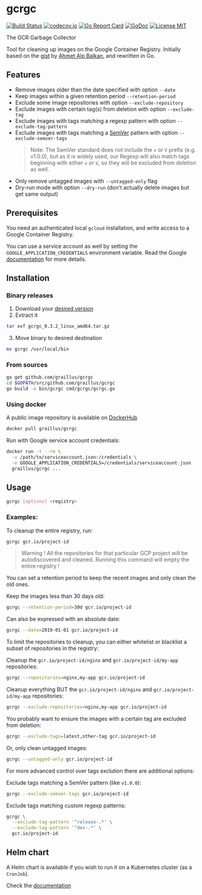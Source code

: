 gcrgc
=====

[![Build Status](https://travis-ci.org/graillus/gcrgc.svg?branch=master)](https://travis-ci.org/graillus/gcrgc)
[![codecov.io](http://codecov.io/github/graillus/gcrgc/coverage.svg?branch=master)](http://codecov.io/github/graillus/gcrgc?branch=master)
[![Go Report Card](https://goreportcard.com/badge/github.com/graillus/gcrgc)](https://goreportcard.com/report/github.com/graillus/gcrgc)
[![GoDoc](https://godoc.org/github.com/graillus/gcrgc?status.svg)](https://godoc.org/github.com/graillus/gcrgc)
[![License MIT](https://img.shields.io/github/license/graillus/gcrgc.svg)](https://github.com/graillus/gcrgc/blob/master/LICENSE)

The GCR Garbage Collector

Tool for cleaning up images on the Google Container Registry.
Initially based on the [gist](https://gist.github.com/ahmetb/7ce6d741bd5baa194a3fac6b1fec8bb7) by [Ahmet Alp Balkan](https://gist.github.com/ahmetb), and rewritten in Go.

## Features

- Remove images older than the date specified with option `--date`
- Keep images within a given retention period `--retention-period`
- Exclude some image repositories with option `--exclude-repository`
- Exclude images with certain tag(s) from deletion with option `--exclude-tag`
- Exclude images with tags matching a regexp pattern with option `--exclude-tag-pattern`
- Exclude images with tags matching a [SemVer](https://semver.org) pattern with option `--exclude-semver-tags`
  > Note: The SemVer standard does not include the `v` or `V` prefix (e.g. v1.0.0), but as it is widely used, our Regexp will also match tags beginning with either `v` or `V`, so they will be excluded from deletion as well.
- Only remove untagged images with `--untagged-only` flag
- Dry-run mode with option `--dry-run` (don't actually delete images but get same output)

## Prerequisites

You need an authenticated local `gcloud` installation, and write access to a Google Container Registry.

You can use a service account as well by setting the `GOOGLE_APPLICATION_CREDENTIALS` environment variable. Read the Google [documentation](https://cloud.google.com/docs/authentication/getting-started) for more details.

## Installation

### Binary releases

1. Download your [desired version](https://github.com/graillus/gcrgc/releases)
2. Extract it
```bash
tar xvf gcrgc_0.3.2_linux_amd64.tar.gz
```
3. Move binary to desired destination
```bash
mv gcrgc /usr/local/bin
```

### From sources

```bash
go get github.com/graillus/gcrgc
cd $GOPATH/src/github.com/graillus/gcrgc
go build -o bin/gcrgc cmd/gcrgc/gcrgc.go
```

### Using docker

A public image repository is available on [DockerHub](https://hub.docker.com/r/graillus/gcrgc)

```bash
docker pull graillus/gcrgc
```

Run with Google service account credentials:
```bash
docker run -t --rm \
  -v /path/to/serviceaccount.json:/credentials \
  -e GOOGLE_APPLICATION_CREDENTIALS=/credentials/serviceaccount.json
  graillus/gcrgc ...
```

## Usage

```bash
gcrgc [options] <registry>
```

### Examples:

To cleanup the entire registry, run:
```bash
gcrgc gcr.io/project-id
```
> Warning ! All the repositories for that particular GCP project will be autodiscovered and cleaned.
Running this command will empty the entire registry !

You can set a retention period to keep the recent images and only clean the old ones.

Keep the images less than 30 days old:
```bash
gcrgc --retention-period=30d gcr.io/project-id
```

Can also be expressed with an absolute date:
```bash
gcrgc --date=2019-01-01 gcr.io/project-id
```

To limit the repositories to cleanup, you can either whitelist or blacklist a subset of repositories in the registry:

Cleanup the `gcr.io/project-id/nginx` and `gcr.io/project-id/my-app` repositories:
```bash
gcrgc --repositories=nginx,my-app gcr.io/project-id
```

Cleanup everything BUT the `gcr.io/project-id/nginx` and `gcr.io/project-id/my-app` repositories:
```bash
gcrgc --exclude-repositories=nginx,my-app gcr.io/project-id
```

You probably want to ensure the images with a certain tag are excluded from deletion:
```bash
gcrgc --exclude-tags=latest,other-tag gcr.io/project-id
```

Or, only clean untagged images:
```bash
gcrgc --untagged-only gcr.io/project-id
```

For more advanced control over tags exclution there are additional options:

Exclude tags matching a SemVer pattern (like `v1.0.0`):
```bash
gcrgc --exclude-semver-tags gcr.io/project-id
```

Exclude tags matching custom regexp patterns:
```bash
gcrgc \
  --exclude-tag-pattern '^release-.*' \
  --exclude-tag-pattern '^dev-.*' \
  gcr.io/project-id
```

## Helm chart

A Helm chart is available if you wish to run it on a Kubernetes cluster (as a `CronJob`).

Check the [documentation](https://github.com/graillus/helm-charts/tree/master/charts/gcrgc)

